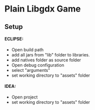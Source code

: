 # Plain Libgdx Game

## Setup

#### ECLIPSE:
- Open build path
- add all jars from "lib" folder to libraries.
- add natives folder as source folder
- Open debug configuration
- select "arguments"
- set working directory to "assets" folder

#### IDEA:
- Open project
- set working directory to "assets" folder


